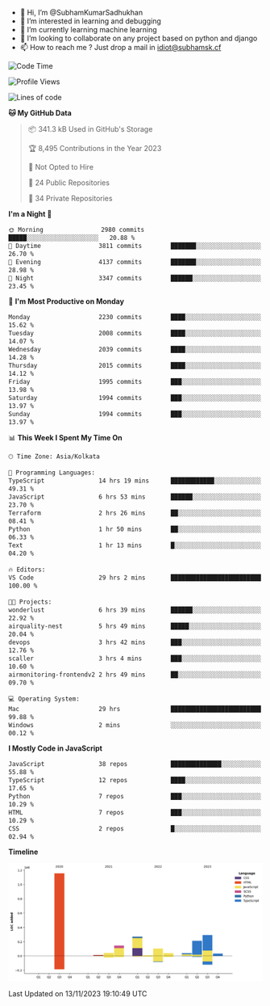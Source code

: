 - 👋 Hi, I’m @SubhamKumarSadhukhan
- 👀 I’m interested in learning and debugging
- 🌱 I’m currently learning machine learning
- 💞️ I’m looking to collaborate on any project based on python and django
- 📫 How to reach me ?
      Just drop a mail in idiot@subhamsk.cf

<!---
SubhamKumarSadhukhan/SubhamKumarSadhukhan is a ✨ special ✨ repository because its `README.md` (this file) appears on your GitHub profile.
You can click the Preview link to take a look at your changes.
--->


<!--START_SECTION:waka-->
![Code Time](http://img.shields.io/badge/Code%20Time-1%2C664%20hrs%2031%20mins-blue)

![Profile Views](http://img.shields.io/badge/Profile%20Views-0-blue)

![Lines of code](https://img.shields.io/badge/From%20Hello%20World%20I%27ve%20Written-2.3%20million%20lines%20of%20code-blue)

**🐱 My GitHub Data** 

> 📦 341.3 kB Used in GitHub's Storage 
 > 
> 🏆 8,495 Contributions in the Year 2023
 > 
> 🚫 Not Opted to Hire
 > 
> 📜 24 Public Repositories 
 > 
> 🔑 34 Private Repositories 
 > 
**I'm a Night 🦉** 

```text
🌞 Morning                2980 commits        █████░░░░░░░░░░░░░░░░░░░░   20.88 % 
🌆 Daytime                3811 commits        ███████░░░░░░░░░░░░░░░░░░   26.70 % 
🌃 Evening                4137 commits        ███████░░░░░░░░░░░░░░░░░░   28.98 % 
🌙 Night                  3347 commits        ██████░░░░░░░░░░░░░░░░░░░   23.45 % 
```
📅 **I'm Most Productive on Monday** 

```text
Monday                   2230 commits        ████░░░░░░░░░░░░░░░░░░░░░   15.62 % 
Tuesday                  2008 commits        ████░░░░░░░░░░░░░░░░░░░░░   14.07 % 
Wednesday                2039 commits        ████░░░░░░░░░░░░░░░░░░░░░   14.28 % 
Thursday                 2015 commits        ████░░░░░░░░░░░░░░░░░░░░░   14.12 % 
Friday                   1995 commits        ███░░░░░░░░░░░░░░░░░░░░░░   13.98 % 
Saturday                 1994 commits        ███░░░░░░░░░░░░░░░░░░░░░░   13.97 % 
Sunday                   1994 commits        ███░░░░░░░░░░░░░░░░░░░░░░   13.97 % 
```


📊 **This Week I Spent My Time On** 

```text
🕑︎ Time Zone: Asia/Kolkata

💬 Programming Languages: 
TypeScript               14 hrs 19 mins      ████████████░░░░░░░░░░░░░   49.31 % 
JavaScript               6 hrs 53 mins       ██████░░░░░░░░░░░░░░░░░░░   23.70 % 
Terraform                2 hrs 26 mins       ██░░░░░░░░░░░░░░░░░░░░░░░   08.41 % 
Python                   1 hr 50 mins        ██░░░░░░░░░░░░░░░░░░░░░░░   06.33 % 
Text                     1 hr 13 mins        █░░░░░░░░░░░░░░░░░░░░░░░░   04.20 % 

🔥 Editors: 
VS Code                  29 hrs 2 mins       █████████████████████████   100.00 % 

🐱‍💻 Projects: 
wonderlust               6 hrs 39 mins       ██████░░░░░░░░░░░░░░░░░░░   22.92 % 
airquality-nest          5 hrs 49 mins       █████░░░░░░░░░░░░░░░░░░░░   20.04 % 
devops                   3 hrs 42 mins       ███░░░░░░░░░░░░░░░░░░░░░░   12.76 % 
scaller                  3 hrs 4 mins        ███░░░░░░░░░░░░░░░░░░░░░░   10.60 % 
airmonitoring-frontendv2 2 hrs 49 mins       ██░░░░░░░░░░░░░░░░░░░░░░░   09.70 % 

💻 Operating System: 
Mac                      29 hrs              █████████████████████████   99.88 % 
Windows                  2 mins              ░░░░░░░░░░░░░░░░░░░░░░░░░   00.12 % 
```

**I Mostly Code in JavaScript** 

```text
JavaScript               38 repos            ██████████████░░░░░░░░░░░   55.88 % 
TypeScript               12 repos            ████░░░░░░░░░░░░░░░░░░░░░   17.65 % 
Python                   7 repos             ███░░░░░░░░░░░░░░░░░░░░░░   10.29 % 
HTML                     7 repos             ███░░░░░░░░░░░░░░░░░░░░░░   10.29 % 
CSS                      2 repos             █░░░░░░░░░░░░░░░░░░░░░░░░   02.94 % 
```



**Timeline**

![Lines of Code chart](https://raw.githubusercontent.com/SubhamKumarSadhukhan/SubhamKumarSadhukhan/main/assets/bar_graph.png)


 Last Updated on 13/11/2023 19:10:49 UTC
<!--END_SECTION:waka-->
